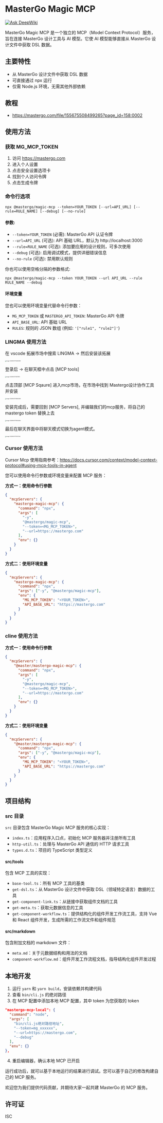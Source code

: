 # MasterGo Magic MCP

[![Ask DeepWiki](https://deepwiki.com/badge.svg)](https://deepwiki.com/mastergo-design/mastergo-magic-mcp)

MasterGo Magic MCP 是一个独立的 MCP（Model Context Protocol）服务，旨在连接 MasterGo 设计工具与 AI 模型。它使 AI 模型能够直接从 MasterGo 设计文件中获取 DSL 数据。

## 主要特性

- 从 MasterGo 设计文件中获取 DSL 数据
- 可直接通过 npx 运行
- 仅需 Node.js 环境，无需其他外部依赖

## 教程

- https://mastergo.com/file/155675508499265?page_id=158:0002

## 使用方法

### 获取 MG_MCP_TOKEN

1. 访问 https://mastergo.com
2. 进入个人设置
3. 点击安全设置选项卡
4. 找到个人访问令牌
5. 点击生成令牌

### 命令行选项

```
npx @mastergo/magic-mcp --token=YOUR_TOKEN [--url=API_URL] [--rule=RULE_NAME] [--debug] [--no-rule]
```

#### 参数:

- `--token=YOUR_TOKEN` (必需): MasterGo API 认证令牌
- `--url=API_URL` (可选): API 基础 URL，默认为 http://localhost:3000
- `--rule=RULE_NAME` (可选): 添加要应用的设计规则，可多次使用
- `--debug` (可选): 启用调试模式，提供详细错误信息
- `--no-rule` (可选): 禁用默认规则

你也可以使用空格分隔的参数格式:

```
npx @mastergo/magic-mcp --token YOUR_TOKEN --url API_URL --rule RULE_NAME --debug
```

#### 环境变量

您也可以使用环境变量代替命令行参数：

- `MG_MCP_TOKEN` 或 `MASTERGO_API_TOKEN`: MasterGo API 令牌
- `API_BASE_URL`: API 基础 URL
- `RULES`: 规则的 JSON 数组 (例如: `'["rule1", "rule2"]'`)

### LINGMA 使用方法

在 vscode 拓展市场中搜索 LINGMA -> 然后安装该拓展

<img src="https://github.com/mastergo-design/mastergo-magic-mcp/blob/main/images/image-20250507174245589.png" alt="image-20250507174245589" style="zoom:25%;" />

登录后 -> 在聊天框中点击 [MCP tools]

<img src="https://github.com/mastergo-design/mastergo-magic-mcp/blob/main/images/image-20250507174511910.png" alt="image-20250507174511910" style="zoom:25%;" />

点击顶部 [MCP Sqaure] 进入mcp市场，在市场中找到 Mastergo设计协作工具并安装

<img src="https://github.com/mastergo-design/mastergo-magic-mcp/blob/main/images/image-20250507174840456.png" alt="image-20250507174840456" style="zoom:25%;" />

安装完成后，需要回到 [MCP Servers], 并编辑我们的mcp服务，将自己的mastergo token 替换上去

<img src="https://github.com/mastergo-design/mastergo-magic-mcp/blob/main/images/image-20250507175005364.png" alt="image-20250507175005364" style="zoom:25%;" />

最后在聊天界面中将聊天模式切换为agent模式。

<img src="https://github.com/mastergo-design/mastergo-magic-mcp/blob/main/images/image-20250507175107044.png" alt="image-20250507175107044" style="zoom:25%;" />

### Cursor 使用方法

Cursor Mcp 使用指南参考：https://docs.cursor.com/context/model-context-protocol#using-mcp-tools-in-agent

您可以使用命令行参数或环境变量来配置 MCP 服务：

**方式一：使用命令行参数**

```json
{
  "mcpServers": {
    "mastergo-magic-mcp": {
      "command": "npx",
      "args": [
        "-y",
        "@mastergo/magic-mcp",
        "--token=<MG_MCP_TOKEN>",
        "--url=https://mastergo.com"
      ],
      "env": {}
    }
  }
}
```

**方式二：使用环境变量**

```json
{
  "mcpServers": {
    "mastergo-magic-mcp": {
      "command": "npx",
      "args": ["-y", "@mastergo/magic-mcp"],
      "env": {
        "MG_MCP_TOKEN": "<YOUR_TOKEN>",
        "API_BASE_URL": "https://mastergo.com"
      }
    }
  }
}
```

### cline 使用方法

**方式一：使用命令行参数**

```json
{
  "mcpServers": {
    "@master/mastergo-magic-mcp": {
      "command": "npx",
      "args": [
        "-y",
        "@mastergo/magic-mcp",
        "--token=<MG_MCP_TOKEN>",
        "--url=https://mastergo.com"
      ],
      "env": {}
    }
  }
}
```

**方式二：使用环境变量**

```json
{
  "mcpServers": {
    "@master/mastergo-magic-mcp": {
      "command": "npx",
      "args": ["-y", "@mastergo/magic-mcp"],
      "env": {
        "MG_MCP_TOKEN": "<YOUR_TOKEN>",
        "API_BASE_URL": "https://mastergo.com"
      }
    }
  }
}
```

## 项目结构

### src 目录

`src` 目录包含 MasterGo Magic MCP 服务的核心实现：

- `index.ts`：应用程序入口点，初始化 MCP 服务器并注册所有工具
- `http-util.ts`：处理与 MasterGo API 通信的 HTTP 请求工具
- `types.d.ts`：项目的 TypeScript 类型定义

#### src/tools

包含 MCP 工具的实现：

- `base-tool.ts`：所有 MCP 工具的基类
- `get-dsl.ts`：从 MasterGo 设计文件中获取 DSL（领域特定语言）数据的工具
- `get-component-link.ts`：从链接中获取组件文档的工具
- `get-meta.ts`：获取元数据信息的工具
- `get-component-workflow.ts`：提供结构化的组件开发工作流工具，支持 Vue 和 React 组件开发，生成所需的工作流文件和组件规范

#### src/markdown

包含附加文档的 markdown 文件：

- `meta.md`：关于元数据结构和用法的文档
- `component-workflow.md`：组件开发工作流程文档，指导结构化组件开发过程

## 本地开发

1. 运行 `yarn` 和 `yarn build`，安装依赖并构建代码
2. 查看 `bin/cli.js` 的绝对路径
3. 在 MCP 配置中添加本地 MCP 配置，其中 token 为您获取的 token

```json
"mastergo-mcp-local": {
  "command": "node",
  "args": [
    "bin/cli.js绝对路径地址",
    "--token=mg_xxxxxx",
    "--url=https://mastergo.com",
    "--debug"
  ],
  "env": {}
},
```

4. 重启编辑器，确认本地 MCP 已开启

运行成功后，就可以基于本地运行的结果进行调试。您可以基于自己的修改构建自己的 MCP 服务。

欢迎您为我们提供代码贡献，并期待大家一起共建 MasterGo 的 MCP 服务。

## 许可证

ISC
